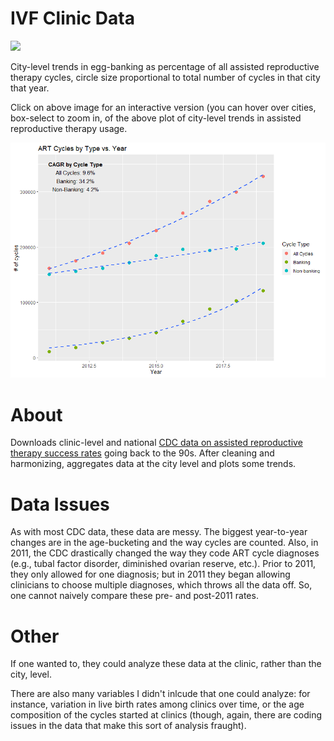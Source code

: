 # IVF Clinic Data

[![]("percentage_banking_static.png")]("https://developbio.github.io/reprotech/")

City-level trends in egg-banking as percentage of all assisted reproductive therapy cycles, circle size proportional to total number of cycles in that city that year. 

Click on above image for an interactive version (you can hover over cities, box-select to zoom in,  of the above plot of city-level trends in assisted reproductive therapy usage.

<img src=cycle_by_type_vs_year.png>

# About
Downloads clinic-level and national [CDC data on assisted reproductive therapy success rates](https://www.cdc.gov/art/artdata/index.html) going back to the 90s. After cleaning and harmonizing, aggregates data at the city level and plots some trends. 

# Data Issues
As with most CDC data, these data are messy. The biggest year-to-year changes are in the age-bucketing and the way cycles are counted. Also, in 2011, the CDC drastically changed the way they code ART cycle diagnoses (e.g., tubal factor disorder, diminished ovarian reserve, etc.). Prior to 2011, they only allowed for one diagnosis; but in 2011 they began allowing clinicians to choose multiple diagnoses, which throws all the data off. So, one cannot naively compare these pre- and post-2011 rates.

# Other
If one wanted to, they could analyze these data at the clinic, rather than the city, level. 

There are also many variables I didn't inlcude that one could analyze: for instance, variation in live birth rates among clinics over time, or the age composition of the cycles started at clinics (though, again, there are coding issues in the data that make this sort of analysis fraught). 
